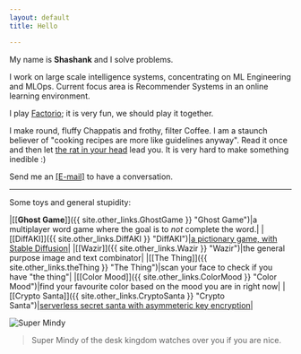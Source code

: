 ```yaml
---
layout: default
title: Hello

---
```


My name is **Shashank** and I solve problems.

<!-- <img src="images/about.jpg" alt="knhash" class="nav-image"/> -->

I work on large scale intelligence systems, concentrating on ML Engineering and MLOps. Current focus area is Recommender Systems in an online learning environment.

I play [Factorio](https://www.factorio.com); it is very fun, we should play it together. 

I make round, fluffy Chappatis and frothy, filter Coffee. I am a staunch believer of "cooking recipes are more like guidelines anyway". Read it once and then let [the rat in your head](https://en.wikipedia.org/wiki/Ratatouille_(film)) lead you. It is very hard to make something inedible :)

Send me an [\[E-mail\]](mailto:mail@knhash.in) to have a conversation.

***

Some toys and general stupidity:

|[\[**Ghost Game**\]]({{ site.other_links.GhostGame }} "Ghost Game")|a multiplayer word game where the goal is to _not_ complete the word.|
|[\[DiffAKI\]]({{ site.other_links.DiffAKI }} "DiffAKI")|[a pictionary game, with Stable Diffusion](https://knhash.in/blog/i-also-want-to-do-something-with-stable-diffusion "[diffAKI]")|
|[\[Wazir\]]({{ site.other_links.Wazir }} "Wazir")|the general purpose image and text combinator|
|[\[The Thing\]]({{ site.other_links.theThing }} "The Thing")|scan your face to check if you have "the thing"|
|[\[Color Mood\]]({{ site.other_links.ColorMood }} "Color Mood")|find your favourite color based on the mood you are in right now|
|[\[Crypto Santa\]]({{ site.other_links.CryptoSanta }} "Crypto Santa")|[serverless secret santa with asymmeteric key encryption](https://knhash.in/blog/crypto-santa)|


![Super Mindy]({{site.baseurl}}/media/SuperMindy.jpg)
> Super Mindy of the desk kingdom watches over you if you are nice.
